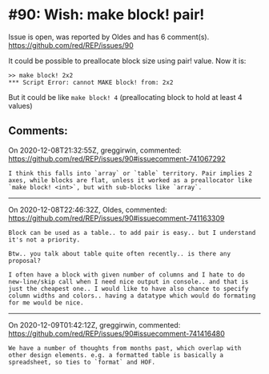 
#90: Wish: make block! pair!
================================================================================
Issue is open, was reported by Oldes and has 6 comment(s).
<https://github.com/red/REP/issues/90>

It could be possible to preallocate block size using pair! value.
Now it is:
```red
>> make block! 2x2
*** Script Error: cannot MAKE block! from: 2x2
```
But it could be like `make block! 4` (preallocating block to hold at least 4 values)


Comments:
--------------------------------------------------------------------------------

On 2020-12-08T21:32:55Z, greggirwin, commented:
<https://github.com/red/REP/issues/90#issuecomment-741067292>

    I think this falls into `array` or `table` territory. Pair implies 2 axes, while blocks are flat, unless it worked as a preallocator like `make block! <int>`, but with sub-blocks like `array`.

--------------------------------------------------------------------------------

On 2020-12-08T22:46:32Z, Oldes, commented:
<https://github.com/red/REP/issues/90#issuecomment-741163309>

    Block can be used as a table.. to add pair is easy.. but I understand it's not a priority.
    
    Btw.. you talk about table quite often recently.. is there any proposal?
    
    I often have a block with given number of columns and I hate to do new-line/skip call when I need nice output in console.. and that is just the cheapest one.. I would like to have also chance to specify column widths and colors.. having a datatype which would do formating for me would be nice.

--------------------------------------------------------------------------------

On 2020-12-09T01:42:12Z, greggirwin, commented:
<https://github.com/red/REP/issues/90#issuecomment-741416480>

    We have a number of thoughts from months past, which overlap with other design elements. e.g. a formatted table is basically a spreadsheet, so ties to `format` and HOF.

